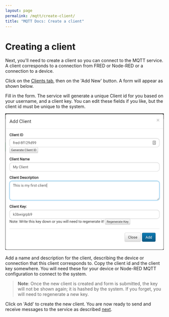 ```yaml
---
layout: page
permalink: /mqtt/create-client/
title: "MQTT Docs: Create a client"
---
```


# Creating a client

Next, you'll need to create a client so you can connect to the MQTT service.  A client corresponds to a connection from FRED or Node-RED or a connection to a device.

Click on the [Clients tab](http://mqtt.sensetecnic.com/dash/clients), then on the 'Add New' button.  A form will appear as shown below.

Fill in the form.  The service will generate a unique Client id for you based on your username, and a client key.  You can edit these fields if you like, but the client id must be unique to the system.

![client_form.png](/assets/images/mqtt_client_form.png)

Add a name and description for the client, describing the device or connection that this client corresponds to.  Copy the client id and the client key somewhere.  You will need these for your device or Node-RED MQTT configuration to connect to the system.

>**Note**: Once the new client is created and form is submitted, the key will not be shown again; it is hashed by the system.  If you forget, you will need to regenerate a new key.

Click on 'Add' to create the new client.  You are now ready to send and receive messages to the service as described [next](/mqtt/connect-howto/).